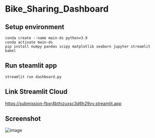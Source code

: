 # Bike_Sharing_Dashboard
## Setup environment
```
conda create --name main-ds python=3.9
conda activate main-ds
pip install numpy pandas scipy matplotlib seaborn jupyter streamlit babel
```
## Run steamlit app
```
streamlit run dashboard.py
```
## Link Streamlit Cloud
https://submission-fbxr4bthizuxsc3d6h29yv.streamlit.app
## Screenshot
![image](https://github.com/rrudiansyah/submission/assets/107456020/a985944e-1593-4c0d-8943-62c9cdcdd87f)



